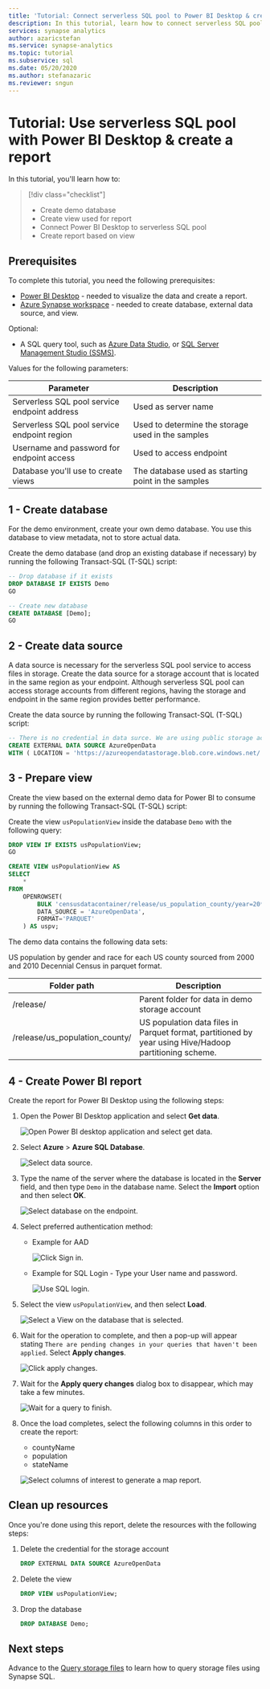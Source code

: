 ```yaml
---
title: 'Tutorial: Connect serverless SQL pool to Power BI Desktop & create report'
description: In this tutorial, learn how to connect serverless SQL pool in Azure Synapse Analytics to Power BI desktop and create a demo report based on a view.
services: synapse analytics
author: azaricstefan
ms.service: synapse-analytics
ms.topic: tutorial
ms.subservice: sql
ms.date: 05/20/2020
ms.author: stefanazaric
ms.reviewer: sngun 
---
```


# Tutorial: Use serverless SQL pool with Power BI Desktop & create a report

In this tutorial, you'll learn how to:

> [!div class="checklist"]
>
> - Create demo database
> - Create view used for report
> - Connect Power BI Desktop to serverless SQL pool
> - Create report based on view

## Prerequisites

To complete this tutorial, you need the following prerequisites:

- [Power BI Desktop](https://powerbi.microsoft.com/downloads/) - needed to visualize the data and create a report.
- [Azure Synapse workspace](../get-started-create-workspace.md) - needed to create database, external data source, and view.

Optional:

- A SQL query tool, such as [Azure Data Studio](/azure-data-studio/download-azure-data-studio), or [SQL Server Management Studio (SSMS)](/sql/ssms/download-sql-server-management-studio-ssms).

Values for the following parameters:

| Parameter                                 | Description                                                   |
| ----------------------------------------- | ------------------------------------------------------------- |
| Serverless SQL pool service endpoint address    | Used as server name                                   |
| Serverless SQL pool service endpoint region     | Used to determine the storage used in the samples |
| Username and password for endpoint access | Used to access endpoint                               |
| Database you'll use to create views     | The database used as starting point in the samples       |

## 1 - Create database

For the demo environment, create your own demo database. You use this database to view metadata, not to store actual data.

Create the demo database (and drop an existing database if necessary) by running the following Transact-SQL (T-SQL) script:

```sql
-- Drop database if it exists
DROP DATABASE IF EXISTS Demo
GO

-- Create new database
CREATE DATABASE [Demo];
GO
```

## 2 - Create data source

A data source is necessary for the serverless SQL pool service to access files in storage. Create the data source for a storage account that is located in the same region as your endpoint. Although serverless SQL pool can access storage accounts from different regions, having the storage and endpoint in the same region provides better performance.

Create the data source by running the following Transact-SQL (T-SQL) script:

```sql
-- There is no credential in data surce. We are using public storage account which doesn't need a secret.
CREATE EXTERNAL DATA SOURCE AzureOpenData
WITH ( LOCATION = 'https://azureopendatastorage.blob.core.windows.net/')
```

## 3 - Prepare view

Create the view based on the external demo data for Power BI to consume by running the following Transact-SQL (T-SQL) script:

Create the view `usPopulationView` inside the database `Demo` with the following query:

```sql
DROP VIEW IF EXISTS usPopulationView;
GO

CREATE VIEW usPopulationView AS
SELECT
    *
FROM
    OPENROWSET(
        BULK 'censusdatacontainer/release/us_population_county/year=20*/*.parquet',
        DATA_SOURCE = 'AzureOpenData',
        FORMAT='PARQUET'
    ) AS uspv;
```

The demo data contains the following data sets:

US population by gender and race for each US county sourced from 2000 and 2010 Decennial Census in parquet format.

| Folder path                                                  | Description                                                  |
| ------------------------------------------------------------ | ------------------------------------------------------------ |
| /release/                                                    | Parent folder for data in demo storage account               |
| /release/us_population_county/                               | US population data files in Parquet format, partitioned by year using Hive/Hadoop partitioning scheme. |

## 4 - Create Power BI report

Create the report for Power BI Desktop using the following steps:

1. Open the Power BI Desktop application and select **Get data**.

   ![Open Power BI desktop application and select get data.](./media/tutorial-connect-power-bi-desktop/step-0-open-powerbi.png)

2. Select **Azure** > **Azure SQL Database**. 

   ![Select data source.](./media/tutorial-connect-power-bi-desktop/step-1-select-data-source.png)

3. Type the name of the server where the database is located in the **Server** field, and then type `Demo` in the database name. Select the **Import** option and then select **OK**. 

   ![Select database on the endpoint.](./media/tutorial-connect-power-bi-desktop/step-2-db.png)

4. Select preferred authentication method:

    - Example for AAD 
  
        ![Click Sign in.](./media/tutorial-connect-power-bi-desktop/step-2.1-select-aad-auth.png)

    - Example for SQL Login - Type your User name and password.

        ![Use SQL login.](./media/tutorial-connect-power-bi-desktop/step-2.2-select-sql-auth.png)


5. Select the view `usPopulationView`, and then select **Load**. 

   ![Select a View on the database that is selected.](./media/tutorial-connect-power-bi-desktop/step-3-select-view.png)

6. Wait for the operation to complete, and then a pop-up will appear stating `There are pending changes in your queries that haven't been applied`. Select **Apply changes**. 

   ![Click apply changes.](./media/tutorial-connect-power-bi-desktop/step-4-apply-changes.png)

7. Wait for the **Apply query changes** dialog box to disappear, which may take a few minutes. 

   ![Wait for a query to finish.](./media/tutorial-connect-power-bi-desktop/step-5-wait-for-query-to-finish.png)

8. Once the load completes, select the following columns in this order to create the report:
   - countyName
   - population
   - stateName

   ![Select columns of interest to generate a map report.](./media/tutorial-connect-power-bi-desktop/step-6-select-columns-of-interest.png)

## Clean up resources

Once you're done using this report, delete the resources with the following steps:

1. Delete the credential for the storage account

   ```sql
   DROP EXTERNAL DATA SOURCE AzureOpenData
   ```

2. Delete the view

   ```sql
   DROP VIEW usPopulationView;
   ```

3. Drop the database

   ```sql
   DROP DATABASE Demo;
   ```

## Next steps

Advance to the [Query storage files](develop-storage-files-overview.md) to learn how to query storage files using Synapse SQL.